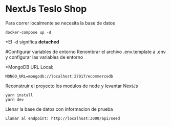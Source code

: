 # NextJs Teslo Shop
Para correr localmente se necesita la base de datos
```
docker-compose up -d
```
*El -d significa __detached__

#Configurar variables de entorno
Renombrar el archivo .env.template a .env y configurar las variables de entorno

*MongoDB URL Local:
```
MONGO_URL=mongodb://localhost:27017/ecommercedb
```

Reconstruir el proyecto los modulos de node y levantar NextJs
```
yarn install
yarn dev
```

Llenar la base de datos con informacion de prueba
```
Llamar al endpoint: http://localhost:3000/api/seed
```